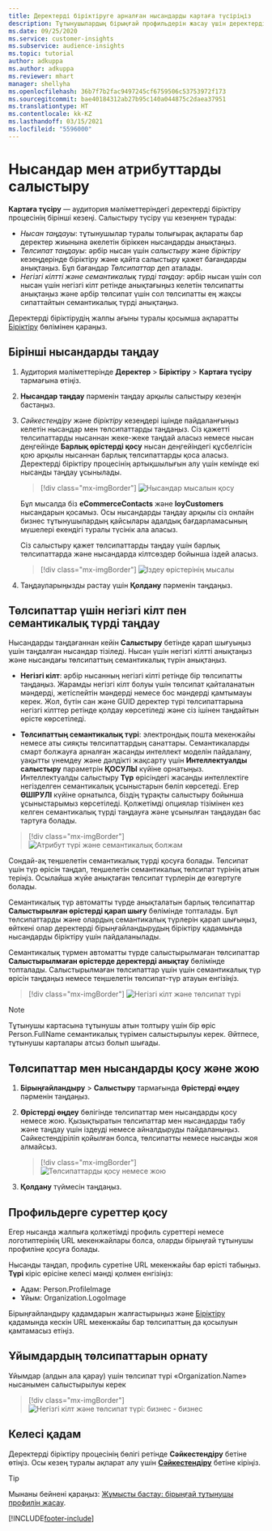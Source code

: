 ```yaml
---
title: Деректерді біріктіруге арналған нысандарды картаға түсіріңіз
description: Тұтынушылардың бірыңғай профильдерін жасау үшін деректерді картаға түсіріңіз.
ms.date: 09/25/2020
ms.service: customer-insights
ms.subservice: audience-insights
ms.topic: tutorial
author: adkuppa
ms.author: adkuppa
ms.reviewer: mhart
manager: shellyha
ms.openlocfilehash: 36b7f7b2fac9497245cf6759506c53753972f173
ms.sourcegitcommit: bae40184312ab27b95c140a044875c2daea37951
ms.translationtype: HT
ms.contentlocale: kk-KZ
ms.lasthandoff: 03/15/2021
ms.locfileid: "5596000"
---
```

# <a name="map-entities-and-attributes"></a>Нысандар мен атрибуттарды салыстыру

**Картаға түсіру** — аудитория мәліметтеріндегі деректерді біріктіру процесінің бірінші кезеңі. Салыстыру түсіру үш кезеңнен тұрады:

- *Нысан таңдауы*: тұтынушылар туралы толығырақ ақпараты бар деректер жиынына әкелетін біріккен нысандарды анықтаңыз.
- *Төлсипат таңдауы*: әрбір нысан үшін *салыстыру* және *біріктіру* кезеңдерінде біріктіру және қайта салыстыру қажет бағандарды анықтаңыз. Бұл бағандар *Төлсипаттар* деп аталады.
- *Негізгі кілтті және семантикалық түрді таңдау*: әрбір нысан үшін сол нысан үшін негізгі кілт ретінде анықтағыңыз келетін төлсипатты анықтаңыз және әрбір төлсипат үшін сол төлсипатты ең жақсы сипаттайтын семантикалық түрді анықтаңыз.

Деректерді біріктірудің жалпы ағыны туралы қосымша ақпаратты [Біріктіру](data-unification.md) бөлімінен қараңыз.

## <a name="select-the-first-entities"></a>Бірінші нысандарды таңдау

1. Аудитория мәліметтерінде **Деректер** > **Біріктіру** > **Картаға түсіру** тармағына өтіңіз.

2. **Нысандар таңдау** пәрменін таңдау арқылы салыстыру кезеңін бастаңыз.

3. *Сәйкестендіру* және *біріктіру* кезеңдері ішінде пайдаланғыңыз келетін нысандар мен төлсипаттарды таңдаңыз. Сіз қажетті төлсипаттарды нысаннан жеке-жеке таңдай аласыз немесе нысан деңгейінде **Барлық өрістерді қосу** нысан деңгейіндегі құсбелгісін қою арқылы нысаннан барлық төлсипаттарды қоса аласыз. Деректерді біріктіру процесінің артықшылығын алу үшін кемінде екі нысанды таңдау ұсынылады.

   > [!div class="mx-imgBorder"]
   > ![Нысандар мысалын қосу](media/data-manager-configure-map-add-entities-example.png "Нысандар мысалын қосу")

   Бұл мысалда біз **eCommerceContacts** және **loyCustomers** нысандарын қосамыз. Осы нысандарды таңдау арқылы сіз онлайн бизнес тұтынушылардың қайсылары адалдық бағдарламасының мүшелері екендігі туралы түсінік ала аласыз.
   
   Сіз салыстыру қажет төлсипаттарды таңдау үшін барлық төлсипаттарда және нысандарда кілтсөздер бойынша іздей аласыз.
   
     > [!div class="mx-imgBorder"]
   > ![Іздеу өрістерінің мысалы](media/data-manager-configure-map-search-fields-example.png "Іздеу өрістерінің мысалы")

4. Таңдауларыңызды растау үшін **Қолдану** пәрменін таңдаңыз.

## <a name="select-primary-key-and-semantic-type-for-attributes"></a>Төлсипаттар үшін негізгі кілт пен семантикалық түрді таңдау

Нысандарды таңдағаннан кейін **Салыстыру** бетінде қарап шығуыңыз үшін таңдалған нысандар тізіледі. Нысан үшін негізгі кілтті анықтаңыз және нысандағы төлсипаттың семантикалық түрін анықтаңыз.

- **Негізгі кілт**: әрбір нысанның негізгі кілті ретінде бір төлсипатты таңдаңыз. Жарамды негізгі кілт болуы үшін төлсипат қайталанатын мәндерді, жетіспейтін мәндерді немесе бос мәндерді қамтымауы керек. Жол, бүтін сан және GUID деректер түрі төлсипаттарына негізгі кілттер ретінде қолдау көрсетіледі және сіз ішінен таңдайтын өрісте көрсетіледі.

- **Төлсипаттың семантикалық түрі**: электрондық пошта мекенжайы немесе аты сияқты төлсипаттардың санаттары. Семантикаларды смарт болжауға арналған жасанды интеллект моделін пайдалану, уақытты үнемдеу және дәлдікті жақсарту үшін **Интеллектуалды салыстыру** параметрін **ҚОСУЛЫ** күйіне орнатыңыз. Интеллектуалды салыстыру **Түр** өрісіндегі жасанды интеллектіге негізделген семантикалық ұсыныстарын бөліп көрсетеді. Егер **ӨШІРУЛІ** күйіне орнатылса, біздің тұрақты салыстыру бойынша ұсыныстарымыз көрсетіледі. Қолжетімді опциялар тізімінен кез келген семантикалық түрді таңдауға және ұсынылған таңдаудан бас тартуға болады.

> [!div class="mx-imgBorder"]
> ![Атрибут түрі және семантикалық болжам](media/data-manager-configure-map-add-attributes-semantic-prediction.png "Атрибут түрі және семантикалық болжам")

Сондай-ақ теңшелетін семантикалық түрді қосуға болады. Төлсипат үшін түр өрісін таңдап, теңшелетін семантикалық төлсипат түрінің атын теріңіз. Осылайша жүйе анықтаған төлсипат түрлерін де өзгертуге болады.

Семантикалық түр автоматты түрде анықталатын барлық төлсипаттар **Салыстырылған өрістерді қарап шығу** бөлімінде топталады. Бұл төлсипаттарды және олардың семантикалық түрлерін қарап шығыңыз, өйткені олар деректерді бірыңғайландырудың біріктіру қадамында нысандарды біріктіру үшін пайдаланылады.

Семантикалық түрмен автоматты түрде салыстырылмаған төлсипаттар **Салыстырылмаған өрістерде деректерді анықтау** бөлімінде топталады. Салыстырылмаған төлсипаттар үшін үшін семантикалық түр өрісін таңдаңыз немесе теңшелетін төлсипат-түр атауын енгізіңіз.

> [!div class="mx-imgBorder"]
> ![Негізгі кілт және төлсипат түрі](media/data-manager-configure-map-add-attributes.png "Негізгі кілт және төлсипат түрі")

> [!NOTE]
> Тұтынушы картасына тұтынушы атын толтыру үшін бір өріс Person.FullName семантикалық түрімен салыстырылуы керек. Әйтпесе, тұтынушы карталары атсыз болып шығады. 

## <a name="add-and-remove-attributes-and-entities"></a>Төлсипаттар мен нысандарды қосу және жою

1. **Бірыңғайландыру** > **Салыстыру** тармағында **Өрістерді өңдеу** пәрменін таңдаңыз.

2. **Өрістерді өңдеу** бөлігінде төлсипаттар мен нысандарды қосу немесе жою. Қызықтыратын төлсипаттар мен нысандарды табу және таңдау үшін іздеуді немесе айналдыруды пайдаланыңыз. Сәйкестендіріліп қойылған болса, төлсипатты немесе нысанды жоя алмайсыз.

   > [!div class="mx-imgBorder"]
   > ![Төлсипаттарды қосу немесе жою](media/configure-data-map-edit.png "Төлсипаттарды қосу немесе жою")

3. **Қолдану** түймесін таңдаңыз.

## <a name="add-images-to-profiles"></a>Профильдерге суреттер қосу

Егер нысанда жалпыға қолжетімді профиль суреттері немесе логотиптерінің URL мекенжайлары болса, оларды бірыңғай тұтынушы профиліне қосуға болады.

Нысанды таңдап, профиль суретіне URL мекенжайы бар өрісті табыңыз. **Түрі** кіріс өрісіне келесі мәнді қолмен енгізіңіз: 
- Адам: Person.ProfileImagе
- Ұйым: Organization.LogoImage

Бірыңғайландыру қадамдарын жалғастырыңыз және [Біріктіру](merge-entities.md) қадамында кескін URL мекенжайы бар төлсипаттың да қосылуын қамтамасыз етіңіз.

## <a name="set-attributes-for-organizations"></a>Ұйымдардың төлсипаттарын орнату

Ұйымдар (алдын ала қарау) үшін төлсипат түрі «Organization.Name» нысанымен салыстырылуы керек
> [!div class="mx-imgBorder"]
> ![Негізгі кілт және төлсипат түрі: бизнес - бизнес](media/configure-data-map-edit-b2b.png "Негізгі кілт және төлсипат түрі: бизнес - бизнес")

## <a name="next-step"></a>Келесі қадам

Деректерді біріктіру процесінің бөлігі ретінде **Сәйкестендіру** бетіне өтіңіз. Осы кезең туралы ақпарат алу үшін [**Сәйкестендіру**](match-entities.md) бетіне кіріңіз.

> [!TIP]
> Мынаны бейнені қараңыз: [Жұмысты бастау: бірыңғай тұтынушы профилін жасау](https://youtu.be/oBfGEhucAxs).


[!INCLUDE[footer-include](../includes/footer-banner.md)]